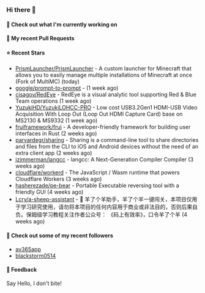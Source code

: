 ### Hi there 👋

#### 👷 Check out what I'm currently working on

#### 🔨 My recent Pull Requests


#### ⭐ Recent Stars

- [PrismLauncher/PrismLauncher](https://github.com/PrismLauncher/PrismLauncher) - A custom launcher for Minecraft that allows you to easily manage multiple installations of Minecraft at once (Fork of MultiMC) (today)
- [google/prompt-to-prompt](https://github.com/google/prompt-to-prompt) -  (1 week ago)
- [cisagov/RedEye](https://github.com/cisagov/RedEye) - RedEye is a visual analytic tool supporting Red &amp; Blue Team operations (1 week ago)
- [YuzukiHD/YuzukiLOHCC-PRO](https://github.com/YuzukiHD/YuzukiLOHCC-PRO) - Low cost USB3.2Gen1 HDMI-USB Video Acquisition With Loop Out (Loop Out HDMI Capture Card) base on MS2130 &amp; MS9332 (1 week ago)
- [fruiframework/frui](https://github.com/fruiframework/frui) - A developer-friendly framework for building user interfaces in Rust (2 weeks ago)
- [parvardegr/sharing](https://github.com/parvardegr/sharing) - Sharing is a command-line tool to share directories and files from the CLI to iOS and Android devices without the need of an extra client app (2 weeks ago)
- [jzimmerman/langcc](https://github.com/jzimmerman/langcc) - langcc: A Next-Generation Compiler Compiler (3 weeks ago)
- [cloudflare/workerd](https://github.com/cloudflare/workerd) - The JavaScript / Wasm runtime that powers Cloudflare Workers (3 weeks ago)
- [hasherezade/pe-bear](https://github.com/hasherezade/pe-bear) - Portable Executable reversing tool with a friendly GUI  (4 weeks ago)
- [Lcry/a-sheep-assistant](https://github.com/Lcry/a-sheep-assistant) - 🐑 羊了个羊助手，羊了个羊一键闯关，本项目仅用于学习研究使用，请勿将本项目的任何内容用于商业或非法目的，否则后果自负。保姆级学习教程关注作者公众号： 《码上有效率》，口令羊了个羊 (4 weeks ago)

#### 👯 Check out some of my recent followers

- [av365app](https://github.com/av365app)
- [blackstorm0514](https://github.com/blackstorm0514)

#### 💬 Feedback

Say Hello, I don't bite!